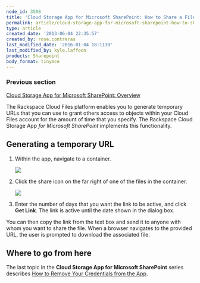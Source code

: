 ```yaml
---
node_id: 3508
title: 'Cloud Storage App for Microsoft SharePoint: How to Share a File with Another Person'
permalink: article/cloud-storage-app-for-microsoft-sharepoint-how-to-share-a-file-with-another-person
type: article
created_date: '2013-06-04 22:35:57'
created_by: rose.contreras
last_modified_date: '2016-01-04 18:1130'
last_modified_by: kyle.laffoon
products: Sharepoint
body_format: tinymce
---
```


### Previous section

[Cloud Storage App for Microsoft SharePoint:
Overview](https://admin.rackspace.com/knowledge_center/article/cloud-storage-app-for-microsoft-sharepoint-overview)

The Rackspace Cloud Files platform enables you to generate temporary
URLs that you can use to grant others access to objects within your
Cloud Files account for the amount of time that you specify. The
Rackspace Cloud Storage App *for Microsoft SharePoint* implements this
functionality.

Generating a temporary URL
--------------------------

1.  Within the app, navigate to a container.

    ![](/knowledge_center/sites/default/files/field/image/Fig%20--%20Share%20Icon.jpg)

2.  Click the share icon on the far right of one of the files in the
    container.

    ![](/knowledge_center/sites/default/files/field/image/Fig%20--%20Share%20Dialog.jpg)

3.  Enter the number of days that you want the link to be active, and
    click **Get Link**. The link is active until the date shown in the
    dialog box.

You can then copy the link from the text box and send it to anyone with
whom you want to share the file. When a browser navigates to the
provided URL, the user is prompted to download the associated file.

Where to go from here
---------------------

The last topic in the **Cloud Storage App for Microsoft SharePoint**
series describes [How to Remove Your Credentials from the
App](http://www.rackspace.com/knowledge_center/article/cloud-storage-app-for-microsoft-sharepoint-how-to-remove-your-credentials-from-the-app).

